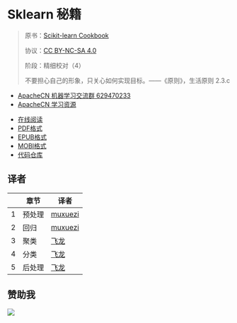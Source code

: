 # Sklearn 秘籍

> 原书：[Scikit-learn Cookbook](https://www.packtpub.com/big-data-and-business-intelligence/scikit-learn-cookbook)
> 
> 协议：[CC BY-NC-SA 4.0](http://creativecommons.org/licenses/by-nc-sa/4.0/)
>
> 阶段：精细校对（4）
>  
> 不要担心自己的形象，只关心如何实现目标。——《原则》，生活原则 2.3.c

+   [ApacheCN 机器学习交流群 629470233](http://shang.qq.com/wpa/qunwpa?idkey=30e5f1123a79867570f665aa3a483ca404b1c3f77737bc01ec520ed5f078ddef)
+   [ApacheCN 学习资源](http://www.apachecn.org/)

<!--break-->

+ [在线阅读](https://www.gitbook.com/book/wizardforcel/sklearn-cookbook/details)
+ [PDF格式](https://www.gitbook.com/download/pdf/book/wizardforcel/sklearn-cookbook)
+ [EPUB格式](https://www.gitbook.com/download/epub/book/wizardforcel/sklearn-cookbook)
+ [MOBI格式](https://www.gitbook.com/download/mobi/book/wizardforcel/sklearn-cookbook)
+ [代码仓库](http://git.oschina.net/wizardforcel/sklearn-cb)

## 译者

| | 章节 | 译者 |
| --- | --- | --- |
| 1 | 预处理 | [muxuezi](https://muxuezi.github.io/posts/1-premodel-workflow.html) |
| 2 | 回归 | [muxuezi](https://muxuezi.github.io/posts/2-working-with-linear-models.html) |
| 3 | 聚类 | [飞龙](https://github.com/wizardforcel) |
| 4 | 分类 | [飞龙](https://github.com/wizardforcel) |
| 5 | 后处理 | [飞龙](https://github.com/wizardforcel) |

## 赞助我

![](http://ww1.sinaimg.cn/large/841aea59ly1fx0qnvulnjj2074074747.jpg)

